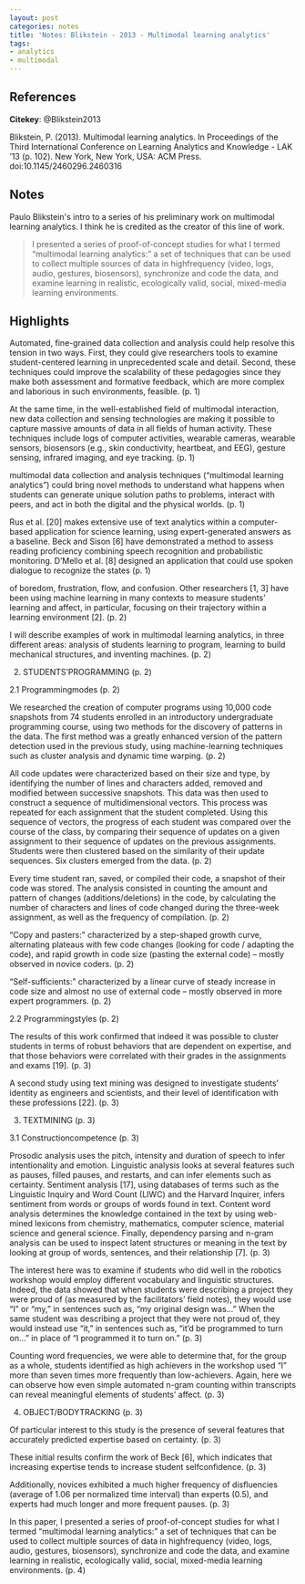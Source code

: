 ```yaml
---
layout: post
categories: notes
title: 'Notes: Blikstein - 2013 - Multimodal learning analytics'
tags:
- analytics
- multimodal
---
```


## References

**Citekey**: @Blikstein2013

Blikstein, P. (2013). Multimodal learning analytics. In Proceedings of the Third International Conference on Learning Analytics and Knowledge - LAK ’13 (p. 102). New York, New York, USA: ACM Press. doi:10.1145/2460296.2460316

## Notes

Paulo Blikstein's intro to a series of his preliminary work on multimodal learning analytics. I think he is credited as the creator of this line of work.

> I presented a series of proof-of-concept studies for what I termed “multimodal learning analytics:” a set of techniques that can be used to collect multiple sources of data in highfrequency (video, logs, audio, gestures, biosensors), synchronize and code the data, and examine learning in realistic, ecologically valid, social, mixed-media learning environments.

## Highlights


Automated, fine-grained data collection and analysis could help resolve this tension in two ways. First, they could give researchers tools to examine student-centered learning in unprecedented scale and detail. Second, these techniques could improve the scalability of these pedagogies since they make both assessment and formative feedback, which are more complex and laborious in such environments, feasible. (p. 1)

At the same time, in the well-established field of multimodal interaction, new data collection and sensing technologies are making it possible to capture massive amounts of data in all fields of human activity. These techniques include logs of computer activities, wearable cameras, wearable sensors, biosensors (e.g., skin conductivity, heartbeat, and EEG), gesture sensing, infrared imaging, and eye tracking. (p. 1)

multimodal data collection and analysis techniques (“multimodal learning analytics”) could bring novel methods to understand what happens when students can generate unique solution paths to problems, interact with peers, and act in both the digital and the physical worlds. (p. 1)

Rus et al. [20] makes extensive use of text analytics within a computer-based application for science learning, using expert-generated answers as a baseline. Beck and Sison [6] have demonstrated a method to assess reading proficiency combining speech recognition and probabilistic monitoring. D’Mello et al. [8] designed an application that could use spoken dialogue to recognize the states (p. 1)

of boredom, frustration, flow, and confusion. Other researchers [1, 3] have been using machine learning in many contexts to measure students’ learning and affect, in particular, focusing on their trajectory within a learning environment [2]. (p. 2)

I will describe examples of work in multimodal learning analytics, in three different areas: analysis of students learning to program, learning to build mechanical structures, and inventing machines. (p. 2)

2. STUDENTS’PROGRAMMING (p. 2)

2.1 Programmingmodes (p. 2)

We researched the creation of computer programs using 10,000 code snapshots from 74 students enrolled in an introductory undergraduate programming course, using two methods for the discovery of patterns in the data. The first method was a greatly enhanced version of the pattern detection used in the previous study, using machine-learning techniques such as cluster analysis and dynamic time warping. (p. 2)

All code updates were characterized based on their size and type, by identifying the number of lines and characters added, removed and modified between successive snapshots. This data was then used to construct a sequence of multidimensional vectors. This process was repeated for each assignment that the student completed. Using this sequence of vectors, the progress of each student was compared over the course of the class, by comparing their sequence of updates on a given assignment to their sequence of updates on the previous assignments. Students were then clustered based on the similarity of their update sequences. Six clusters emerged from the data. (p. 2)

Every time student ran, saved, or compiled their code, a snapshot of their code was stored. The analysis consisted in counting the amount and pattern of changes (additions/deletions) in the code, by calculating the number of characters and lines of code changed during the three-week assignment, as well as the frequency of compilation. (p. 2)

“Copy and pasters:” characterized by a step-shaped growth curve, alternating plateaus with few code changes (looking for code / adapting the code), and rapid growth in code size (pasting the external code) – mostly observed in novice coders. (p. 2)

“Self-sufficients:” characterized by a linear curve of steady increase in code size and almost no use of external code – mostly observed in more expert programmers. (p. 2)

2.2 Programmingstyles (p. 2)

The results of this work confirmed that indeed it was possible to cluster students in terms of robust behaviors that are dependent on expertise, and that those behaviors were correlated with their grades in the assignments and exams [19]. (p. 3)

A second study using text mining was designed to investigate students’ identity as engineers and scientists, and their level of identification with these professions [22]. (p. 3)

3. TEXTMINING (p. 3)

3.1 Constructioncompetence (p. 3)

Prosodic analysis uses the pitch, intensity and duration of speech to infer intentionality and emotion. Linguistic analysis looks at several features such as pauses, filled pauses, and restarts, and can infer elements such as certainty. Sentiment analysis [17], using databases of terms such as the Linguistic Inquiry and Word Count (LIWC) and the Harvard Inquirer, infers sentiment from words or groups of words found in text. Content word analysis determines the knowledge contained in the text by using web-mined lexicons from chemistry, mathematics, computer science, material science and general science. Finally, dependency parsing and n-gram analysis can be used to inspect latent structures or meaning in the text by looking at group of words, sentences, and their relationship [7]. (p. 3)

The interest here was to examine if students who did well in the robotics workshop would employ different vocabulary and linguistic structures. Indeed, the data showed that when students were describing a project they were proud of (as measured by the facilitators’ field notes), they would use “I” or “my,” in sentences such as, “my original design was...” When the same student was describing a project that they were not proud of, they would instead use “it,” in sentences such as, “it’d be programmed to turn on...” in place of “I programmed it to turn on.” (p. 3)

Counting word frequencies, we were able to determine that, for the group as a whole, students identified as high achievers in the workshop used “I” more than seven times more frequently than low-achievers. Again, here we can observe how even simple automated n-gram counting within transcripts can reveal meaningful elements of students’ affect. (p. 3)

4. OBJECT/BODYTRACKING (p. 3)

Of particular interest to this study is the presence of several features that accurately predicted expertise based on certainty. (p. 3)

These initial results confirm the work of Beck [6], which indicates that increasing expertise tends to increase student selfconfidence. (p. 3)

Additionally, novices exhibited a much higher frequency of disfluencies (average of 1.06 per normalized time interval) than experts (0.5), and experts had much longer and more frequent pauses. (p. 3)

In this paper, I presented a series of proof-of-concept studies for what I termed “multimodal learning analytics:” a set of techniques that can be used to collect multiple sources of data in highfrequency (video, logs, audio, gestures, biosensors), synchronize and code the data, and examine learning in realistic, ecologically valid, social, mixed-media learning environments. (p. 4)

